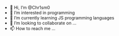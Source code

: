 - 👋 Hi, I’m @Chr1sm0
- 👀 I’m interested in programming 
- 🌱 I’m currently learning JS programming languages
- 💞️ I’m looking to collaborate on ...
- 📫 How to reach me ...

<!---
Chr1sm0/Chr1sm0 is a ✨ special ✨ repository because its `README.md` (this file) appears on your GitHub profile.
You can click the Preview link to take a look at your changes.
--->
